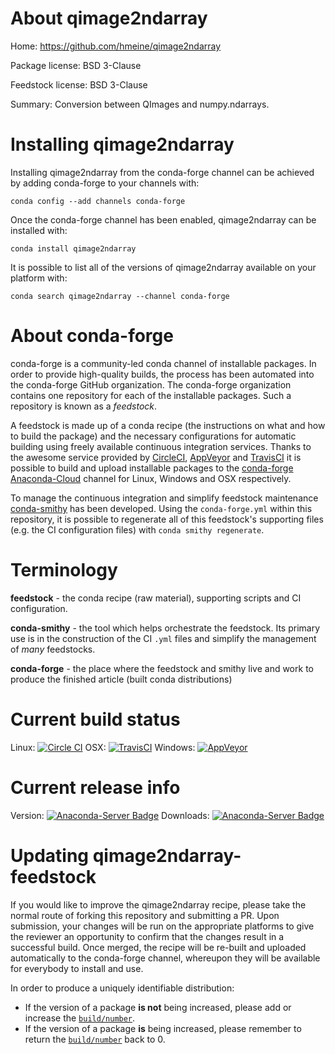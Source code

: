 About qimage2ndarray
====================

Home: https://github.com/hmeine/qimage2ndarray

Package license: BSD 3-Clause

Feedstock license: BSD 3-Clause

Summary: Conversion between QImages and numpy.ndarrays.



Installing qimage2ndarray
=========================

Installing qimage2ndarray from the conda-forge channel can be achieved by adding conda-forge to your channels with:

```
conda config --add channels conda-forge
```

Once the conda-forge channel has been enabled, qimage2ndarray can be installed with:

```
conda install qimage2ndarray
```

It is possible to list all of the versions of qimage2ndarray available on your platform with:

```
conda search qimage2ndarray --channel conda-forge
```


About conda-forge
=================

conda-forge is a community-led conda channel of installable packages.
In order to provide high-quality builds, the process has been automated into the
conda-forge GitHub organization. The conda-forge organization contains one repository 
for each of the installable packages. Such a repository is known as a *feedstock*.

A feedstock is made up of a conda recipe (the instructions on what and how to build
the package) and the necessary configurations for automatic building using freely
available continuous integration services. Thanks to the awesome service provided by
[CircleCI](https://circleci.com/), [AppVeyor](http://www.appveyor.com/)
and [TravisCI](https://travis-ci.org/) it is possible to build and upload installable
packages to the [conda-forge](https://anaconda.org/conda-forge)
[Anaconda-Cloud](http://docs.anaconda.org/) channel for Linux, Windows and OSX respectively.

To manage the continuous integration and simplify feedstock maintenance
[conda-smithy](http://github.com/conda-forge/conda-smithy) has been developed.
Using the ``conda-forge.yml`` within this repository, it is possible to regenerate all of
this feedstock's supporting files (e.g. the CI configuration files) with ``conda smithy regenerate``.


Terminology
===========

**feedstock** - the conda recipe (raw material), supporting scripts and CI configuration.

**conda-smithy** - the tool which helps orchestrate the feedstock.
                   Its primary use is in the construction of the CI ``.yml`` files
                   and simplify the management of *many* feedstocks.

**conda-forge** - the place where the feedstock and smithy live and work to
                  produce the finished article (built conda distributions)

Current build status
====================

Linux: [![Circle CI](https://circleci.com/gh/conda-forge/qimage2ndarray-feedstock.svg?style=svg)](https://circleci.com/gh/conda-forge/qimage2ndarray-feedstock)
OSX: [![TravisCI](https://travis-ci.org/conda-forge/qimage2ndarray-feedstock.svg?branch=master)](https://travis-ci.org/conda-forge/qimage2ndarray-feedstock) 
Windows: [![AppVeyor](https://ci.appveyor.com/api/projects/status/github/conda-forge/qimage2ndarray-feedstock?svg=True)](https://ci.appveyor.com/project/conda-forge/qimage2ndarray-feedstock/branch/master)

Current release info
====================
Version: [![Anaconda-Server Badge](https://anaconda.org/conda-forge/qimage2ndarray/badges/version.svg)](https://anaconda.org/conda-forge/qimage2ndarray)
Downloads: [![Anaconda-Server Badge](https://anaconda.org/conda-forge/qimage2ndarray/badges/downloads.svg)](https://anaconda.org/conda-forge/qimage2ndarray)


Updating qimage2ndarray-feedstock
=================================

If you would like to improve the qimage2ndarray recipe, please take the normal
route of forking this repository and submitting a PR. Upon submission, your changes will
be run on the appropriate platforms to give the reviewer an opportunity to confirm that the
changes result in a successful build. Once merged, the recipe will be re-built and uploaded
automatically to the conda-forge channel, whereupon they will be available for everybody to
install and use.

In order to produce a uniquely identifiable distribution:
 * If the version of a package **is not** being increased, please add or increase
   the [``build/number``](http://conda.pydata.org/docs/building/meta-yaml.html#build-number-and-string). 
 * If the version of a package **is** being increased, please remember to return
   the [``build/number``](http://conda.pydata.org/docs/building/meta-yaml.html#build-number-and-string)
   back to 0.
